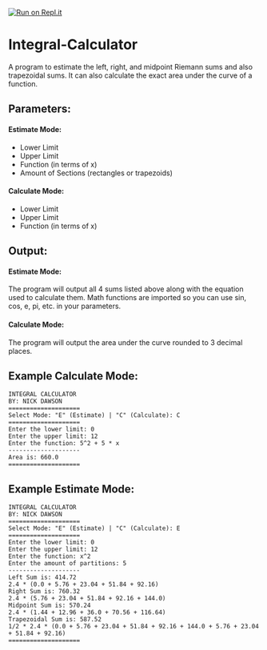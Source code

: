 [![Run on Repl.it](https://repl.it/badge/github/NicholasDawson/Integral-Calculator)](https://integral-calculator.nicholasdawson.repl.run)

# Integral-Calculator
A program to estimate the left, right, and midpoint Riemann sums and also trapezoidal sums. 
It can also calculate the exact area under the curve of a function.

## Parameters:
#### Estimate Mode:
- Lower Limit
- Upper Limit
- Function (in terms of x)
- Amount of Sections (rectangles or trapezoids)
#### Calculate Mode:
- Lower Limit
- Upper Limit
- Function (in terms of x)

## Output:
#### Estimate Mode: 
The program will output all 4 sums listed above along with the equation used to calculate them.
Math functions are imported so you can use sin, cos, e, pi, etc. in your parameters.
#### Calculate Mode:
The program will output the area under the curve rounded to 3 decimal places.

## Example Calculate Mode:
```
INTEGRAL CALCULATOR
BY: NICK DAWSON
====================
Select Mode: "E" (Estimate) | "C" (Calculate): C
====================
Enter the lower limit: 0
Enter the upper limit: 12
Enter the function: 5^2 + 5 * x
--------------------
Area is: 660.0
====================
```

## Example Estimate Mode:
```
INTEGRAL CALCULATOR
BY: NICK DAWSON
====================
Select Mode: "E" (Estimate) | "C" (Calculate): E
====================
Enter the lower limit: 0
Enter the upper limit: 12
Enter the function: x^2
Enter the amount of partitions: 5
--------------------
Left Sum is: 414.72
2.4 * (0.0 + 5.76 + 23.04 + 51.84 + 92.16)
Right Sum is: 760.32
2.4 * (5.76 + 23.04 + 51.84 + 92.16 + 144.0)
Midpoint Sum is: 570.24
2.4 * (1.44 + 12.96 + 36.0 + 70.56 + 116.64)
Trapezoidal Sum is: 587.52
1/2 * 2.4 * (0.0 + 5.76 + 23.04 + 51.84 + 92.16 + 144.0 + 5.76 + 23.04 + 51.84 + 92.16)
====================
```
